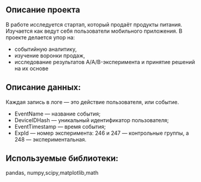## Описание проекта
В работе исследуется стартап, который продаёт продукты питания. Изучается как ведут себя пользователи мобильного приложения. 
В проекте делается упор на:
  - событийную аналитику,
  - изучение воронки продаж,
  - исследование результатов A/A/B-эксперимента и принятие решений на их основе

## Описание данных:
Каждая запись в логе — это действие пользователя, или событие.

- EventName — название события;
- DeviceIDHash — уникальный идентификатор пользователя;
- EventTimestamp — время события;
- ExpId — номер эксперимента: 246 и 247 — контрольные группы, а 248 — экспериментальная.

## Используемыe библиотеки:
pandas, numpy,scipy,matplotlib,math

